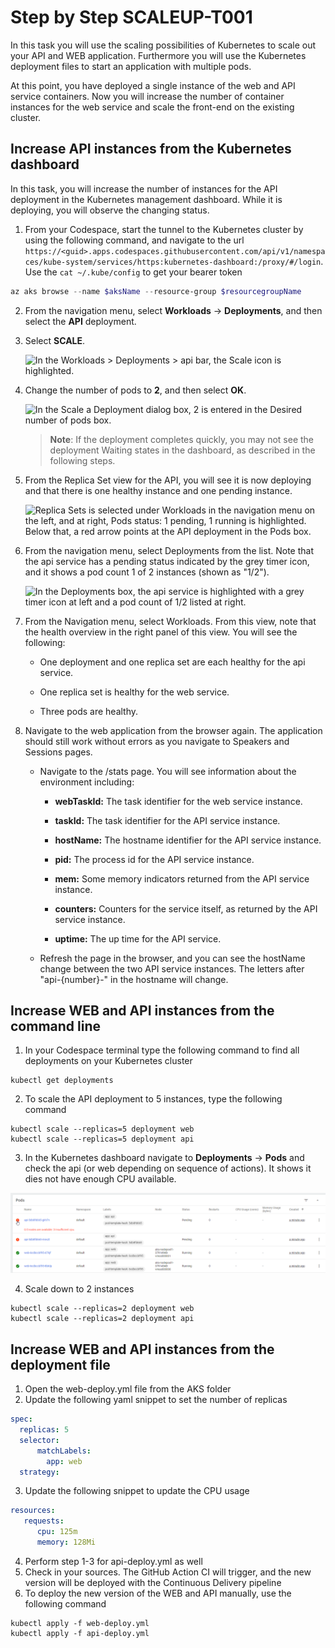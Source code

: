 # Step by Step SCALEUP-T001
In this task you will use the scaling possibilities of Kubernetes to scale out your API and WEB application. Furthermore you will use the Kubernetes deployment files to start an application with multiple pods. 

At this point, you have deployed a single instance of the web and API service containers. Now you will increase the number of container instances for the web service and scale the front-end on the existing cluster.

## Increase API instances from the Kubernetes dashboard

In this task, you will increase the number of instances for the API deployment in the Kubernetes management dashboard. While it is deploying, you will observe the changing status.

1. From your Codespace, start the tunnel to the Kubernetes cluster by using the following command, and navigate to the url `https://<guid>.apps.codespaces.githubusercontent.com/api/v1/namespaces/kube-system/services/https:kubernetes-dashboard:/proxy/#/login`. Use the `cat ~/.kube/config` to get your bearer token  

```Powershell
az aks browse --name $aksName --resource-group $resourcegroupName
```
2. From the navigation menu, select **Workloads** -\> **Deployments**, and then select the **API** deployment.

2. Select **SCALE**.

   ![In the Workloads > Deployments > api bar, the Scale icon is highlighted.](/Assets/image89.png)

3. Change the number of pods to **2**, and then select **OK**.

   ![In the Scale a Deployment dialog box, 2 is entered in the Desired number of pods box.](/Assets/image116.png)

   > **Note**: If the deployment completes quickly, you may not see the deployment Waiting states in the dashboard, as described in the following steps.

4. From the Replica Set view for the API, you will see it is now deploying and that there is one healthy instance and one pending instance.

   ![Replica Sets is selected under Workloads in the navigation menu on the left, and at right, Pods status: 1 pending, 1 running is highlighted. Below that, a red arrow points at the API deployment in the Pods box.](/Assets/image117.png)

5. From the navigation menu, select Deployments from the list. Note that the api service has a pending status indicated by the grey timer icon, and it shows a pod count 1 of 2 instances (shown as "1/2").

   ![In the Deployments box, the api service is highlighted with a grey timer icon at left and a pod count of 1/2 listed at right.](/Assets/image118.png)

6. From the Navigation menu, select Workloads. From this view, note that the health overview in the right panel of this view. You will see the following:

   - One deployment and one replica set are each healthy for the api service.

   - One replica set is healthy for the web service.

   - Three pods are healthy.

7. Navigate to the web application from the browser again. The application should still work without errors as you navigate to Speakers and Sessions pages.

   - Navigate to the /stats page. You will see information about the environment including:

     - **webTaskId:** The task identifier for the web service instance.

     - **taskId:** The task identifier for the API service instance.

     - **hostName:** The hostname identifier for the API service instance.

     - **pid:** The process id for the API service instance.

     - **mem:** Some memory indicators returned from the API service instance.

     - **counters:** Counters for the service itself, as returned by the API service instance.

     - **uptime:** The up time for the API service.

   - Refresh the page in the browser, and you can see the hostName change between the two API service instances. The letters after "api-{number}-" in the hostname will change.

 ## Increase WEB and API instances from the command line
 1. In your Codespace terminal type the following command to find all deployments on your Kubernetes cluster

 ```
 kubectl get deployments
 ```

2. To scale the API deployment to 5 instances, type the following command

```
kubectl scale --replicas=5 deployment web
kubectl scale --replicas=5 deployment api
```

3. In the Kubernetes dashboard navigate to **Deployments** -\> **Pods** and check the api (or web depending on sequence of actions). It shows it dies not have enough CPU available. 

![](/Assets/NoCPU.png)

4. Scale down to 2 instances 

```
kubectl scale --replicas=2 deployment web
kubectl scale --replicas=2 deployment api
```

## Increase WEB and API instances from the deployment file
1. Open the web-deploy.yml file from the AKS folder
2. Update the following yaml snippet to set the number of replicas

```YAML
spec:
  replicas: 5
  selector:
      matchLabels:
        app: web
  strategy:
```

3. Update the following snippet to update the CPU usage

```YAML
resources:
   requests:
      cpu: 125m
      memory: 128Mi
```

4. Perform step 1-3 for api-deploy.yml as well
5. Check in your sources. The GitHub Action CI will trigger, and the new version will be deployed with the Continuous Delivery pipeline
6. To deploy the new version of the WEB and API manually, use the following command

```
kubectl apply -f web-deploy.yml
kubectl apply -f api-deploy.yml
```

